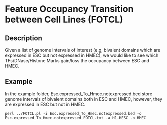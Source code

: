 # Feature Occupancy Transition between Cell Lines (FOTCL)

## Description

Given a list of genome intervals of interest (e.g, bivalent domains which are expressed in ESC but not expressed in HMEC), we would like to see which TFs/DNase/Histone Marks gain/loss the occupancy between ESC and HMEC. 

 
## Example

In the example folder, Esc.expressed_To_Hmec.notexpressed.bed store genome intervals of bivalent domains both in ESC and HMEC, however, they are expressed in ESC but not in HMEC.

```
perl ../FOTCL.pl -i Esc.expressed_To_Hmec.notexpressed.bed -o Esc.expressed_To_Hmec.notexpressed_FOTCL.txt -a H1-HESC -b HMEC
```



